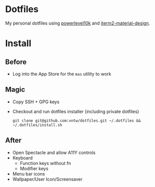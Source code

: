 # Dotfiles
My personal dotfiles using [powerlevel10k](https://github.com/romkatv/powerlevel10k) and [iterm2-material-design](https://github.com/MartinSeeler/iterm2-material-design).


# Install
## Before
- Log into the App Store for the `mas` utility to work

## Magic
- Copy SSH + GPG keys
- Checkout and run dotfiles installer (including private dotfiles)

  `git clone git@github.com:vntw/dotfiles.git ~/.dotfiles && ~/.dotfiles/install.sh`

## After
- Open Spectacle and allow A11Y controls
- Keyboard
  - Function keys without fn
  - Modifier keys
- Menu bar icons
- Wallpaper/User Icon/Screensaver
